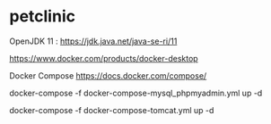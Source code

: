 # petclinic


OpenJDK 11 :  https://jdk.java.net/java-se-ri/11

https://www.docker.com/products/docker-desktop

Docker Compose
https://docs.docker.com/compose/

docker-compose -f docker-compose-mysql_phpmyadmin.yml up -d

docker-compose -f docker-compose-tomcat.yml  up -d   


